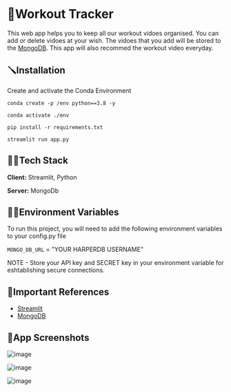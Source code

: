 
# 🏃Workout Tracker

This web app helps you to keep all our workout vidoes organised. You can add or delete vidoes at your wish. The vidoes that you add will be stored to the [MongoDB](https://www.mongodb.com/). This app will also recommed the workout video everyday. 


## 🪛Installation

Create and activate the Conda Environment
```
conda create -p /env python==3.8 -y
```
```
conda activate ./env
```
```
pip install -r requirements.txt
```
```
streamlit run app.py
```
## 👨‍💻Tech Stack

**Client:** Streamlit, Python

**Server:** MongoDb


## 🕵️‍♂️Environment Variables

To run this project, you will need to add the following environment variables to your config.py file

`MONGO_DB_URL` = "YOUR  HARPERDB USERNAME"


NOTE - Store your API key and SECRET key in your environment variable for eshtablishing secure connections.



## 🔗Important References

 - [Streamlit](https://streamlit.io/)
 - [MongoDB](https://www.mongodb.com/)


## 🎯App Screenshots

![image](https://user-images.githubusercontent.com/55878408/188103624-255b7bf9-c64a-454b-b5db-192e5fd70240.png)

![image](https://user-images.githubusercontent.com/55878408/188103798-1ffcd3dd-b4dc-461c-a73e-6588a3abedb2.png)

![image](https://user-images.githubusercontent.com/55878408/188103906-c9b3dee5-1077-41f6-aebd-32b174d76014.png)
